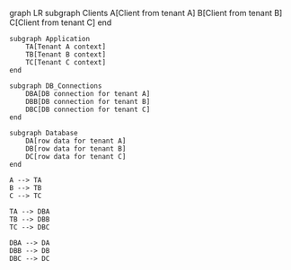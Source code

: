 graph LR
subgraph Clients
A[Client from tenant A]
B[Client from tenant B]
C[Client from tenant C]
end

    subgraph Application
        TA[Tenant A context]
        TB[Tenant B context]
        TC[Tenant C context]
    end

    subgraph DB_Connections
        DBA[DB connection for tenant A]
        DBB[DB connection for tenant B]
        DBC[DB connection for tenant C]
    end

    subgraph Database
        DA[row data for tenant A]
        DB[row data for tenant B]
        DC[row data for tenant C]
    end

    A --> TA
    B --> TB
    C --> TC

    TA --> DBA
    TB --> DBB
    TC --> DBC

    DBA --> DA
    DBB --> DB
    DBC --> DC